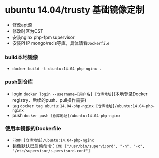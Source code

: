 # ubuntu 14.04/trusty 基础镜像定制

- 修改apt源
- 修改时区为CST
- 安装nginx php-fpm supervisor
- 安装PHP mongo/redis等库，具体请看`Dockerfile`

### build本地镜像
- `docker build -t ubuntu:14.04-php-nginx .`

### push到仓库
- login `docker login --username=[用户名] [仓库地址]`(本地登录Docker registry，后续的push、pull操作需要)
- tag `docker tag ubuntu:14.04-php-nginx [仓库地址]/ubuntu:14.04-php-nginx`
- push `docker push [仓库地址]/ubuntu:14.04-php-nginx`

### 使用本镜像的Dockerfile
- `FROM [仓库地址]/ubuntu:14.04-php-nginx`
- 镜像默认已启动命令：`CMD ["/usr/bin/supervisord", "-n", "-c",  "/etc/supervisor/supervisord.conf"]`